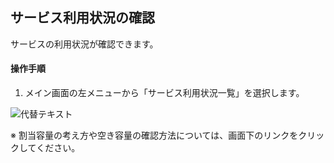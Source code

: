 ## サービス利用状況の確認

サービスの利用状況が確認できます。

#### 操作手順

1. メイン画面の左メニューから「サービス利用状況一覧」を選択します。

![代替テキスト](http://placehold.jp/30/e0e0e0/6e6e6e/500x100.png?text=%E7%94%BB%E5%83%8F%E5%A4%89%E6%9B%B4)

※ 割当容量の考え方や空き容量の確認方法については、画面下のリンクをクリックしてください。
